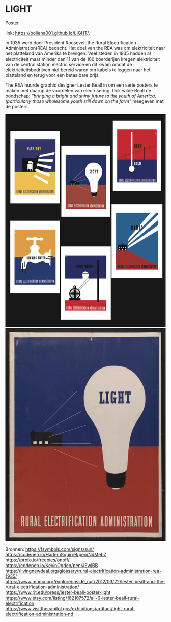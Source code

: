 # LIGHT
Poster

link: https://bollena001.github.io/LIGHT/.

In 1935 werd door President Roosevelt the Rural Electrification Administration(REA) bedacht. Het doel van the REA was om elektriciteit naar het platteland van Amerika te brengen. Veel steden in 1935 hadden al electriciteit maar minder dan 11 van de 100 boerderijen kregen elektriciteit van de central station electric service en dit kwam omdat de elektriciteitsbedrijven niet bereid waren om kabels te leggen naar het platteland en terug voor een betaalbare prijs.

The REA huurde graphic designer Lester Beall in om een serie posters te maken met daarop de voordelen van electrisering. Ook wilde Beall de boodschap: <i>"bringing a bright and shiny future to the youth of America, (particularly those wholesome youth still down on the farm"</i> meegeven met de posters.


<img src="seriesposters.png" width="600">
<img src="Lightposter.png" width="600">


Bronnen:
https://fsymbols.com/signs/sun/
<br> https://codepen.io/HarlemSquirrel/pen/NdMebZ
<br> https://proto.io/freebies/onoff/
<br> https://codepen.io/KevinOgden/pen/JEwjBB
<br> https://livingnewdeal.org/glossary/rural-electrification-administration-rea-1935/
<br> https://www.moma.org/explore/inside_out/2012/03/22/lester-beall-and-the-rural-electrification-administration/
<br> https://www.rit.edu/press/lester-beall-poster-light
<br> https://www.etsy.com/listing/162107572/all-6-lester-beall-rural-electrification
<br> https://www.visitthecapitol.gov/exhibitions/artifact/light-rural-electrification-administration-nd

